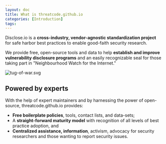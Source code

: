 ```yaml
---
layout: doc
title: What is threatcode.github.io
categories: [Introduction]
tags: 
---
```

Disclose.io is a **cross-industry, vendor-agnostic standardization project** for safe harbor best practices to enable good-faith security research.

We provide free, open-source tools and data to help **establish and improve vulnerability disclosure programs** and an easily recognizable seal for those taking part in "Neighbourhood Watch for the Internet."  

![tug-of-war.svg](/uploads/tug-of-war.jpg)

## Powered by experts 

With the help of expert maintainers and by harnessing the power of open-source, threatcode.github.io provides:

-   **Free boilerplate policies**, tools, contact lists, and data-sets;
-   A **straight-forward maturity model** with recognition of all levels of best practice adoption, and
-   **Centralized assistance, information**, activism, advocacy for security researchers and those wanting to report security issues.

